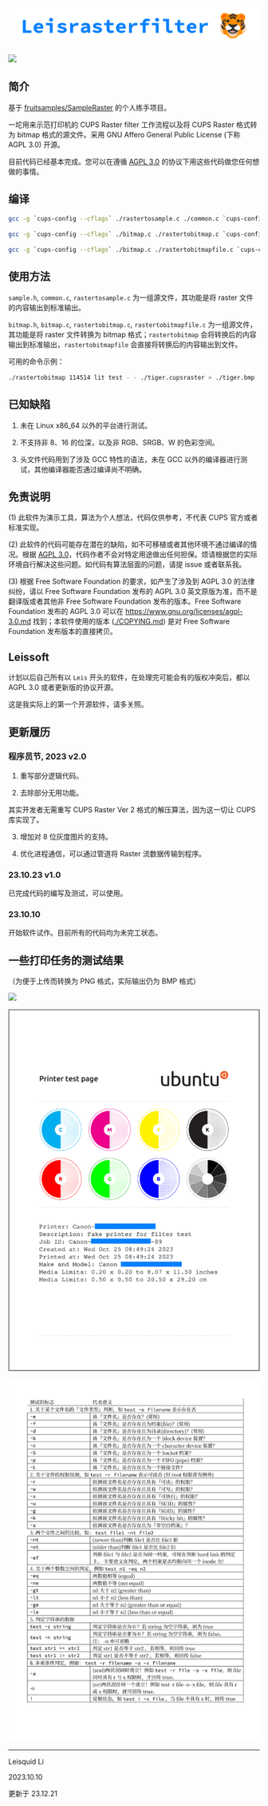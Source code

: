 ![](./img/leisrasterfilter.png)

![](./img/cover.png)

## 简介

基于 [fruitsamples/SampleRaster](https://github.com/fruitsamples/SampleRaster) 的个人练手项目。

一坨用来示范打印机的 CUPS Raster filter 工作流程以及将 CUPS Raster 格式转为 bitmap 格式的源文件。采用 GNU Affero General Public License (下称 AGPL 3.0) 开源。

目前代码已经基本完成。您可以在遵循 [AGPL 3.0](./COPYING.md) 的协议下用这些代码做您任何想做的事情。

## 编译

```sh
gcc -g `cups-config --cflags` ./rastertosample.c ./common.c `cups-config --libs` -o ./rastertosample
```

```sh
gcc -g `cups-config --cflags` ./bitmap.c ./rastertobitmap.c `cups-config --libs` -o ./rastertobitmap
```

```sh
gcc -g `cups-config --cflags` ./bitmap.c ./rastertobitmapfile.c `cups-config --libs` -o ./rastertobitmapfile
```

## 使用方法

`sample.h`, `common.c`, `rastertosample.c` 为一组源文件，其功能是将 raster 文件的内容输出到标准输出。

`bitmap.h`, `bitmap.c`, `rastertobitmap.c`, `rastertobitmapfile.c` 为一组源文件，其功能是将 raster 文件转换为 bitmap 格式；`rastertobitmap` 会将转换后的内容输出到标准输出，`rastertobitmapfile` 会直接将转换后的内容输出到文件。

可用的命令示例：

```sh
./rastertobitmap 114514 lit test - - ./tiger.cupsraster > ./tiger.bmp
```

## 已知缺陷

1. 未在 Linux x86_64 以外的平台进行测试。

2. 不支持非 8、16 的位深，以及非 RGB、SRGB、W 的色彩空间。

3. 头文件代码用到了涉及 GCC 特性的语法，未在 GCC 以外的编译器进行测试，其他编译器能否通过编译尚不明确。

## 免责说明

(1) 此软件为演示工具，算法为个人想法，代码仅供参考，不代表 CUPS 官方或者标准实现。

(2) 此软件的代码可能存在潜在的缺陷，如不可移植或者其他环境不通过编译的情况。根据 [AGPL 3.0](./COPYING.md)，代码作者不会对特定用途做出任何担保。烦请根据您的实际环境自行解决这些问题。如代码有算法层面的问题，请提 issue 或者联系我。

(3) 根据 Free Software Foundation 的要求，如产生了涉及到 AGPL 3.0 的法律纠纷，请以 Free Software Foundation 发布的 AGPL 3.0 英文原版为准，而不是翻译版或者其他非 Free Software Foundation 发布的版本。Free Software Foundation 发布的 AGPL 3.0 可以在 <https://www.gnu.org/licenses/agpl-3.0.md> 找到；本软件使用的版本 ([./COPYING.md](./COPYING.md)) 是对 Free Software Foundation 发布版本的直接拷贝。

## Leissoft

计划以后自己所有以 `Leis` 开头的软件，在处理完可能会有的版权冲突后，都以 AGPL 3.0 或者更新版的协议开源。

这是我实际上的第一个开源软件，请多关照。

## 更新履历

### 程序员节, 2023 v2.0

1. 重写部分逻辑代码。

2. 去除部分无用功能。

其实开发者无需重写 CUPS Raster Ver 2 格式的解压算法，因为这一切让 CUPS 库实现了。

3. 增加对 8 位灰度图片的支持。

4. 优化进程通信，可以通过管道将 Raster 流数据传输到程序。

### 23.10.23 v1.0

已完成代码的编写及测试，可以使用。

### 23.10.10

开始软件试作。目前所有的代码均为未完工状态。

## 一些打印任务的测试结果

（为便于上传而转换为 PNG 格式，实际输出仍为 BMP 格式）

![](./img/231024-4.png)

![](./img/ubuntu.png)

![](./img/test-command.png)

---

Leisquid Li

2023.10.10

更新于 23.12.21
